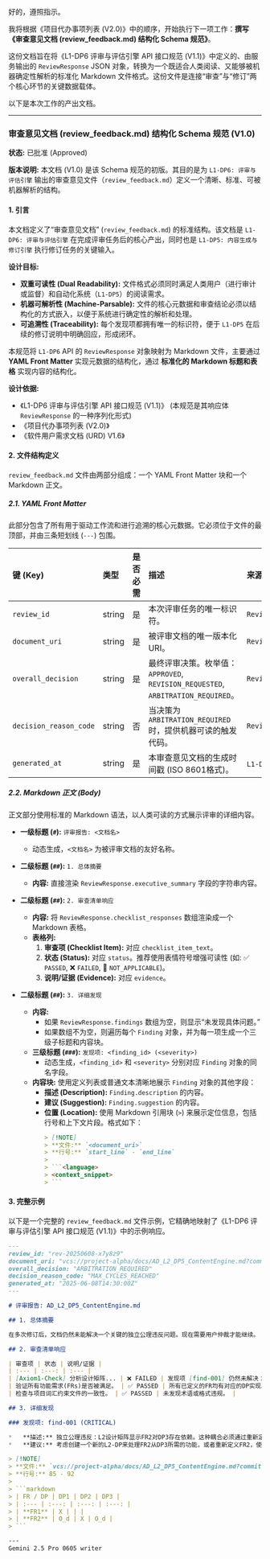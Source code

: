 好的，遵照指示。

我将根据《项目代办事项列表 (V2.0)》中的顺序，开始执行下一项工作：**撰写《审查意见文档 (review_feedback.md) 结构化 Schema 规范》**。

这份文档旨在将《L1-DP6 评审与评估引擎 API 接口规范 (V1.1)》中定义的、由服务输出的 `ReviewResponse` JSON 对象，转换为一个既适合人类阅读、又能够被机器确定性解析的标准化 Markdown 文件格式。这份文件是连接“审查”与“修订”两个核心环节的关键数据载体。

以下是本次工作的产出文档。

---

### **审查意见文档 (review_feedback.md) 结构化 Schema 规范 (V1.0)**

**状态:** 已批准 (Approved)

**版本说明:** 本文档 (V1.0) 是该 Schema 规范的初版。其目的是为 `L1-DP6: 评审与评估引擎` 输出的审查意见文件（`review_feedback.md`）定义一个清晰、标准、可被机器解析的结构。

#### **1. 引言**

本文档定义了“审查意见文档” (`review_feedback.md`) 的标准结构。该文档是 `L1-DP6: 评审与评估引擎` 在完成评审任务后的核心产出，同时也是 `L1-DP5: 内容生成与修订引擎` 执行修订任务的关键输入。

**设计目标:**
*   **双重可读性 (Dual Readability):** 文件格式必须同时满足人类用户（进行审计或监督）和自动化系统（`L1-DP5`）的阅读需求。
*   **机器可解析性 (Machine-Parsable):** 文件的核心元数据和审查结论必须以结构化的方式嵌入，以便于系统进行确定性的解析和处理。
*   **可追溯性 (Traceability):** 每个发现项都拥有唯一的标识符，便于 `L1-DP5` 在后续的修订说明中明确回应，形成闭环。

本规范将 `L1-DP6` API 的 `ReviewResponse` 对象映射为 Markdown 文件，主要通过 **YAML Front Matter** 实现元数据的结构化，通过 **标准化的 Markdown 标题和表格** 实现内容的结构化。

**设计依据:**
*   《L1-DP6 评审与评估引擎 API 接口规范 (V1.1)》 (本规范是其响应体 `ReviewResponse` 的一种序列化形式)
*   《项目代办事项列表 (V2.0)》
*   《软件用户需求文档 (URD) V1.6》

#### **2. 文件结构定义**

`review_feedback.md` 文件由两部分组成：一个 YAML Front Matter 块和一个 Markdown 正文。

##### **2.1. YAML Front Matter**

此部分包含了所有用于驱动工作流和进行追溯的核心元数据。它必须位于文件的最顶部，并由三条短划线 (`---`) 包围。

| 键 (Key) | 类型 | 是否必需 | 描述 | 来源 (API Response) |
| :--- | :--- | :--- | :--- | :--- |
| `review_id` | string | 是 | 本次评审任务的唯一标识符。 | `ReviewResponse.review_id` |
| `document_uri` | string | 是 | 被评审文档的唯一版本化URI。 | `ReviewRequest.document_uri` |
| `overall_decision` | string | 是 | 最终评审决策。枚举值：`APPROVED`, `REVISION_REQUESTED`, `ARBITRATION_REQUIRED`。 | `ReviewResponse.overall_decision` |
| `decision_reason_code` | string | 否 | 当决策为 `ARBITRATION_REQUIRED` 时，提供机器可读的触发代码。 | `ReviewResponse.decision_reason.code` |
| `generated_at` | string | 是 | 本审查意见文档的生成时间戳 (ISO 8601格式)。 | `L1-DP6` 生成时的时间 |

##### **2.2. Markdown 正文 (Body)**

正文部分使用标准的 Markdown 语法，以人类可读的方式展示评审的详细内容。

*   **一级标题 (`#`):** `评审报告: <文档名>`
    *   动态生成，`<文档名>` 为被评审文档的友好名称。

*   **二级标题 (`##`):** `1. 总体摘要`
    *   **内容:** 直接渲染 `ReviewResponse.executive_summary` 字段的字符串内容。

*   **二级标题 (`##`):** `2. 审查清单响应`
    *   **内容:** 将 `ReviewResponse.checklist_responses` 数组渲染成一个 Markdown 表格。
    *   **表格列:**
        1.  **审查项 (Checklist Item):** 对应 `checklist_item_text`。
        2.  **状态 (Status):** 对应 `status`。推荐使用表情符号增强可读性 (如: ✅ `PASSED`, ❌ `FAILED`, 🤷 `NOT_APPLICABLE`)。
        3.  **说明/证据 (Evidence):** 对应 `evidence`。

*   **二级标题 (`##`):** `3. 详细发现`
    *   **内容:**
        *   如果 `ReviewResponse.findings` 数组为空，则显示“未发现具体问题。”
        *   如果数组不为空，则遍历每个 `Finding` 对象，并为每一项生成一个三级子标题和内容块。
    *   **三级标题 (`###`):** `发现项: <finding_id> (<severity>)`
        *   动态生成，`<finding_id>` 和 `<severity>` 分别对应 `Finding` 对象的同名字段。
    *   **内容块:** 使用定义列表或普通文本清晰地展示 `Finding` 对象的其他字段：
        *   **描述 (Description):** `Finding.description` 的内容。
        *   **建议 (Suggestion):** `Finding.suggestion` 的内容。
        *   **位置 (Location):** 使用 Markdown 引用块 (`>`) 来展示定位信息，包括行号和上下文片段。格式如下：
            ```markdown
            > [!NOTE]
            > **文件:** `<document_uri>`
            > **行号:** `start_line` - `end_line`
            >
            > ```<language>
            > <context_snippet>
            > ```
            ```

#### **3. 完整示例**

以下是一个完整的 `review_feedback.md` 文件示例，它精确地映射了《L1-DP6 评审与评估引擎 API 接口规范 (V1.1)》中的示例响应。

```markdown
---
review_id: "rev-20250608-x7y8z9"
document_uri: "vcs://project-alpha/docs/AD_L2_DP5_ContentEngine.md?commit=a1b2c3d4"
overall_decision: "ARBITRATION_REQUIRED"
decision_reason_code: "MAX_CYCLES_REACHED"
generated_at: "2025-06-08T14:30:00Z"
---

# 评审报告: AD_L2_DP5_ContentEngine.md

## 1. 总体摘要

在多次修订后，文档仍然未能解决一个关键的独立公理违反问题。现在需要用户仲裁才能继续。

## 2. 审查清单响应

| 审查项 | 状态 | 说明/证据 |
| :--- | :---: | :--- |
| [Axiom1-Check] 分析设计矩阵... | ❌ FAILED | 发现项 [find-001] 仍然未解决：L2设计矩阵仍未对角化或下三角化，表明存在持续的耦合。 |
| 验证所有功能需求(FRs)是否被满足。 | ✅ PASSED | 所有已定义的FR均有对应的DP实现。 |
| 检查与项目词汇约束文件的一致性。 | ✅ PASSED | 未发现术语或格式违规。 |

## 3. 详细发现

### 发现项: find-001 (CRITICAL)

*   **描述:** 独立公理违反：L2设计矩阵显示FR2对DP3存在依赖。这种耦合必须通过重新定义FR或DP来消除，以实现解耦设计。
*   **建议:** 考虑创建一个新的L2-DP来处理FR2从DP3所需的功能，或者重新定义FR2，使其不直接需要该信息。

> [!NOTE]
> **文件:** `vcs://project-alpha/docs/AD_L2_DP5_ContentEngine.md?commit=a1b2c3d4`
> **行号:** 85 - 92
>
> ```markdown
> | FR / DP | DP1 | DP2 | DP3 |
> | :--- | :---: | :---: | :---: |
> | **FR1** | X | | |
> | **FR2** | O_d | X | O_d |
> ```

---
Gemini 2.5 Pro 0605 writer
```